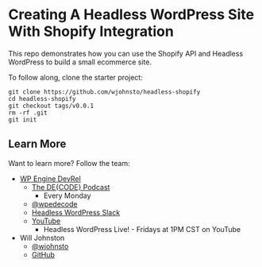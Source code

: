 # Creating A Headless WordPress Site With Shopify Integration

This repo demonstrates how you can use the Shopify API and Headless WordPress to build a small ecommerce site.

To follow along, clone the starter project:

```
git clone https://github.com/wjohnsto/headless-shopify
cd headless-shopify
git checkout tags/v0.0.1
rm -rf .git
git init
```

## Learn More

Want to learn more? Follow the team:

- [WP Engine DevRel](developers.wpengine.com)
  - [The DE{CODE} Podcast](https://developers.wpengine.com/podcast)
    - Every Monday
  - [@wpedecode](https://twitter.com/wpedecode)
  - [Headless WordPress Slack](https://join.slack.com/t/headlesswordpress/shared_invite/zt-odnucs8m-9CEZK287t9dkryC5be5I9w)
  - [YouTube](https://www.youtube.com/channel/UCh1WuL54XFb9ZI6m6goFv1g)
    - Headless WordPress Live! - Fridays at 1PM CST on YouTube
- Will Johnston
  - [@wjohnsto](https://twitter.com/wjohnsto)
  - [GitHub](https://github.com/wjohnsto)
